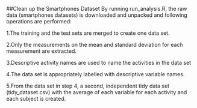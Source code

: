 ##Clean up the Smartphones Dataset
By running run_analysis.R, the raw data (smartphones datasets) is downloaded and unpacked and following operations are performed:

1.The training and the test sets are merged to create one data set.

2.Only the measurements on the mean and standard deviation for each measurement are extracted.

3.Descriptive activity names are used to name the activities in the data set

4.The data set is appropriately labelled with descriptive variable names.

5.From the data set in step 4, a second, independent tidy data set (tidy_dataset.csv) with the average of each variable for each activity and each subject is created.